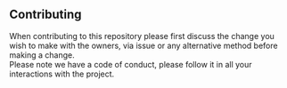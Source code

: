 ## Contributing
When contributing to this repository please first discuss the change you wish to make with the owners, via issue or any alternative method before making a change.  
Please note we have a code of conduct, please follow it in all your interactions with the project.